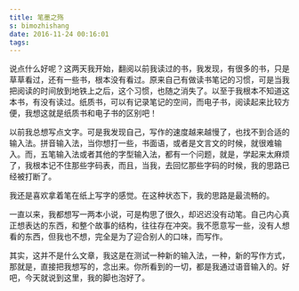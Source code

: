```yaml
---
title: 笔墨之殇
s: bimozhishang
date: 2016-11-24 00:16:01
tags:
---
```


说点什么好呢？这两天我开始，翻阅以前我读过的书，我发现，有很多的书，只是草草看过，还有一些书，根本没有看过。原来自己有做读书笔记的习惯，可是当我把阅读的时间放到地铁上之后，这个习惯，也随之消失了。以至于我根本不知道这本书，有没有读过。纸质书，可以有记录笔记的空间，而电子书，阅读起来比较方便，我想这就是纸质书和电子书的区别吧！

以前我总想写点文字。可是我发现自己，写作的速度越来越慢了，也找不到合适的输入法。拼音输入法，当你想打一些，书面语，或者是文言文的时候，就很难输入。而，五笔输入法或者其他的字型输入法，都有一个问题，就是，学起来太麻烦了，我根本记不住那些字码表，而且，当我，去回忆那些字码的时候，我的思路已经被打断了。

我还是喜欢拿着笔在纸上写字的感觉。在这种状态下，我的思路是最流畅的。

一直以来，我都想写一两本小说，可是构思了很久，却迟迟没有动笔。自己内心真正想表达的东西，和整个故事的结构，往往存在冲突。我不愿意写一些，没有人想看的东西，但我也不想，完全是为了迎合别人的口味，而写作。

其实，这并不是什么文章，我这是在测试一种新的输入法，一种，新的写作方式，那就是，直接把我想写的，念出来。你所看到的一切，都是我通过语音输入的。好吧，今天就说到这里，我的脚也泡好了。
